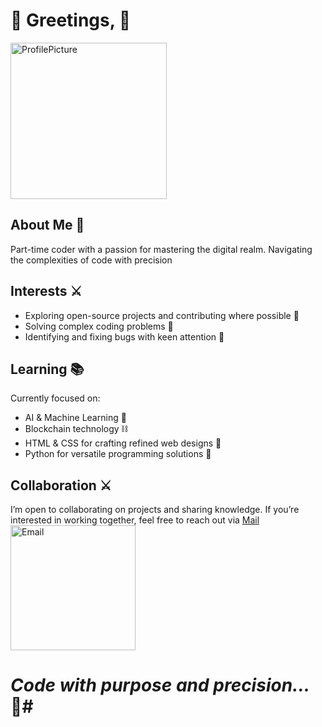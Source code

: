 # 🌌 Greetings, 🌌

<img src="https://i.imgur.com/qJjkTe6.jpeg" alt="ProfilePicture" width="250" />

## About Me 🖤 ##
Part-time coder with a passion for mastering the digital realm. Navigating the complexities of code with precision
## Interests ⚔️ ##
- Exploring open-source projects and contributing where possible 🌌
- Solving complex coding problems 🧩
- Identifying and fixing bugs with keen attention 🐜
## Learning 📚
Currently focused on:
- AI & Machine Learning 🤖
- Blockchain technology ⛓️
- HTML & CSS for crafting refined web designs 🎨
- Python for versatile programming solutions 🐍
## Collaboration ⚔️
I’m open to collaborating on projects and sharing knowledge. If you’re interested in working together, feel free to reach out via [Mail](mailto:darthcoder2006@proton.me)
<img src="https://i.imgur.com/uZZKId2.jpeg" alt="Email" width="200" href='mailto:darthcoder2006@proton.me' />
# *Code with purpose and precision...* 🖤#
